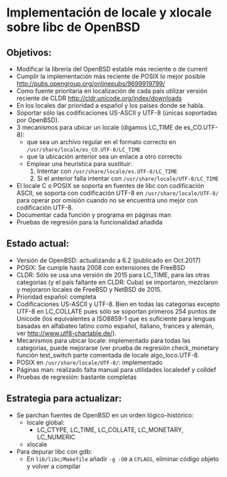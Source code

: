 Implementación de locale y xlocale sobre libc de OpenBSD
========================================================

Objetivos:
----------

- Modificar la librería del OpenBSD estable más reciente o de current
- Cumplir la implementación más reciente de POSIX lo mejor posible 
  <http://pubs.opengroup.org/onlinepubs/9699919799/>
- Como fuente prioritaria en localización de cada país utilizar versión
  reciente de CLDR <http://cldr.unicode.org/index/downloads>
- En los locales dar prioridad a español y los paises donde se habla.
- Soportar sólo las codificaciones US-ASCII y UTF-8 (únicas soportadas
  por OpenBSD).
- 3 mecanismos para ubicar un locale (digamos LC_TIME de es_CO.UTF-8):
  - que sea un archivo regular en el formato correcto en
    `/usr/share/locale/es_CO.UTF-8/LC_TIME`
  - que la ubicación anterior sea un enlace a otro correcto
  - Emplear una heurística para sustituir:
    1. Intentar con `/usr/share/locale/es.UTF-8/LC_TIME`
    2. Si el anterior falla intentar con `/usr/share/locale/UTF-8/LC_TIME`
- El locale C o POSIX se soporta en fuentes de libc con codificación
  ASCII, se soporta con codificación UTF-8 en `/usr/share/locale/UTF-8/` para 
  operar por omisión cuando no se encuentra uno mejor con codificación UTF-8.
- Documentar cada función y programa en páginas man
- Pruebas de regresión para la funcionalidad añadida

Estado actual:
--------------

- Versión de OpenBSD: actualizando a 6.2 (publicado en Oct.2017)
- POSIX: Se cumple hasta 2008 con extensiones de FreeBSD
- CLDR: Sólo se usa una versión de 2015 para LC_TIME, para las otras 
	categorias (y el país faltante en CLDR: Cuba) se importaron, 
	mezclaron y mejoraron locales de FreeBSD y NetBSD de 2015.
- Prioridad español: completa
- Codificaciones US-ASCII y UTF-8.  Bien en todas las categorias 
  excepto UTF-8 en LC_COLLATE pues sólo se soportan primeros 254 puntos 
  de Unicode (los equivalentes a ISO8859-1 que es suficiente para 
  lenguas basadas en alfabateo latino como español, italiano, frances y 
  alemán, ver http://www.utf8-chartable.de/).
- Mecanismos para ubicar locale: implementado para todas las categorias, puede
    mejorarse (ver prueba de regresión check_monetary función test_switch parte
    comentada de locale algo_loco.UTF-8.
- POSIX en `/usr/share/locale/UTF-8/`: implementado
- Páginas man: realizado falta manual para utilidades localedef y colldef
- Pruebas de regresión: bastante completas

Estrategia para actualizar:
---------------------------

- Se parchan fuentes de OpenBSD en un orden lógico-histórico:  
  - locale global: 
    - LC_CTYPE, LC_TIME, LC_COLLATE, LC_MONETARY, LC_NUMERIC
  - xlocale
- Para depurar libc con gdb:
  - En `lib/libc/Makefile` añadir `-g -O0` a `CFLAGS`, eliminar código objeto y volver a compilar
  
